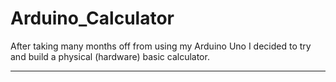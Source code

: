 # Arduino_Calculator
After taking many months off from using my Arduino Uno I decided to try and build a physical (hardware) basic calculator.

<hr>

